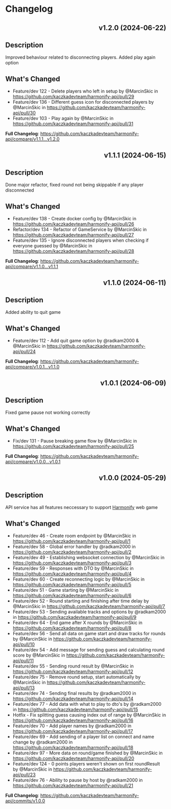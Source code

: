 # Changelog

<div align="right">

## v1.2.0 (2024-06-22)

</div>

## Description

Improved behaviour related to disconnecting players. Added play again option

## What's Changed

-   Feature/dev 122 - Delete players who left in setup by @MarcinSkic in https://github.com/kaczkadevteam/harmonify-api/pull/29
-   Feature/dev 136 - Different guess icon for disconnected players by @MarcinSkic in https://github.com/kaczkadevteam/harmonify-api/pull/30
-   Feature/dev 103 - Play again by @MarcinSkic in https://github.com/kaczkadevteam/harmonify-api/pull/31

**Full Changelog**: https://github.com/kaczkadevteam/harmonify-api/compare/v1.1.1...v1.2.0

<div align="right">

## v1.1.1 (2024-06-15)

</div>

## Description

Done major refactor, fixed round not being skippable if any player disconnected

## What's Changed

-   Feature/dev 138 - Create docker config by @MarcinSkic in https://github.com/kaczkadevteam/harmonify-api/pull/26
-   Refactor/dev 134 - Refactor of GameService by @MarcinSkic in https://github.com/kaczkadevteam/harmonify-api/pull/27
-   Feature/dev 135 - Ignore disconnected players when checking if everyone guessed by @MarcinSkic in https://github.com/kaczkadevteam/harmonify-api/pull/28

**Full Changelog**: https://github.com/kaczkadevteam/harmonify-api/compare/v1.1.0...v1.1.1

<div align="right">

## v1.1.0 (2024-06-11)

</div>

## Description

Added ability to quit game

## What's Changed

-   Feature/dev 112 - Add quit game option by @radkam2000 & @MarcinSkic in https://github.com/kaczkadevteam/harmonify-api/pull/24

**Full Changelog**: https://github.com/kaczkadevteam/harmonify-api/compare/v1.0.1...v1.1.0

<div align="right">

## v1.0.1 (2024-06-09)

</div>

## Description

Fixed game pause not working correctly

## What's Changed

-   Fix/dev 131 - Pause breaking game flow by @MarcinSkic in https://github.com/kaczkadevteam/harmonify-api/pull/25

**Full Changelog**: https://github.com/kaczkadevteam/harmonify-api/compare/v1.0.0...v1.0.1

<div align="right">

## v1.0.0 (2024-05-29)

</div>

## Description

API service has all features neccessary to support [Harmonify](https://github.com/kaczkadevteam/harmonify) web game

## What's Changed

-   Feature/dev 46 - Create room endpoint by @MarcinSkic in https://github.com/kaczkadevteam/harmonify-api/pull/1
-   Feature/dev 58 - Global error handler by @radkam2000 in https://github.com/kaczkadevteam/harmonify-api/pull/2
-   Feature/dev 49 - Establishing websocket connection by @MarcinSkic in https://github.com/kaczkadevteam/harmonify-api/pull/3
-   Feature/dev 59 - Responses with DTO by @MarcinSkic in https://github.com/kaczkadevteam/harmonify-api/pull/4
-   Feature/dev 60 - Create reconnecting logic by @MarcinSkic in https://github.com/kaczkadevteam/harmonify-api/pull/5
-   Feature/dev 51 - Game starting by @MarcinSkic in https://github.com/kaczkadevteam/harmonify-api/pull/6
-   Feature/dev 52 - Round starting and finishing after time delay by @MarcinSkic in https://github.com/kaczkadevteam/harmonify-api/pull/7
-   Feature/dev 53 - Sending available tracks and options by @radkam2000 in https://github.com/kaczkadevteam/harmonify-api/pull/9
-   Feature/dev 64 - End game after X rounds by @MarcinSkic in https://github.com/kaczkadevteam/harmonify-api/pull/8
-   Feature/dev 56 - Send all data on game start and draw tracks for rounds by @MarcinSkic in https://github.com/kaczkadevteam/harmonify-api/pull/10
-   Feature/dev 54 - Add message for sending guess and calculating round score by @MarcinSkic in https://github.com/kaczkadevteam/harmonify-api/pull/11
-   Feature/dev 55 - Sending round result by @MarcinSkic in https://github.com/kaczkadevteam/harmonify-api/pull/12
-   Feature/dev 75 - Remove round setup, start automatically by @MarcinSkic in https://github.com/kaczkadevteam/harmonify-api/pull/13
-   Feature/dev 74 - Sending final results by @radkam2000 in https://github.com/kaczkadevteam/harmonify-api/pull/14
-   Feature/dev 77 - Add data with what to play to dto's by @radkam2000 in https://github.com/kaczkadevteam/harmonify-api/pull/15
-   Hotfix - Fix splitting guess causing index out of range by @MarcinSkic in https://github.com/kaczkadevteam/harmonify-api/pull/16
-   Feature/dev 70 - Add player names by @radkam2000 in https://github.com/kaczkadevteam/harmonify-api/pull/17
-   Feature/dev 69 - Add sending of a player list on connect and name change by @radkam2000 in https://github.com/kaczkadevteam/harmonify-api/pull/18
-   Feature/dev 97 - More data on round/game finished by @MarcinSkic in https://github.com/kaczkadevteam/harmonify-api/pull/20
-   Feature/dev 124 - 0 points players weren't shown on first roundResult by @MarcinSkic in https://github.com/kaczkadevteam/harmonify-api/pull/23
-   Feature/dev 76 - Ability to pause by host by @radkam2000 in https://github.com/kaczkadevteam/harmonify-api/pull/21

**Full Changelog**: https://github.com/kaczkadevteam/harmonify-api/commits/v1.0.0
